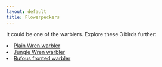 ```yaml
---
layout: default
title: Flowerpeckers
---
```


It could be one of the <highlight>warblers</highlight>. Explore these 3 birds further:

<dl class="dl-horizontal">
	<li><a href="/birds/plain-wren-warbler.html">Plain Wren warbler</a></li>
	<li><a href="/birds/jungle-wren-warbler.html">Jungle Wren warbler</a></li>
	<li><a href="/birds/rufous-fronted-warbler.html">Rufous fronted warbler</a></li>
</dl>